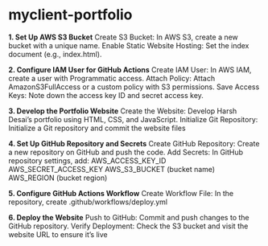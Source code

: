 # myclient-portfolio

**1. Set Up AWS S3 Bucket**
Create S3 Bucket: In AWS S3, create a new bucket with a unique name.
Enable Static Website Hosting: Set the index document (e.g., index.html).

**2. Configure IAM User for GitHub Actions**
Create IAM User: In AWS IAM, create a user with Programmatic access.
Attach Policy: Attach AmazonS3FullAccess or a custom policy with S3 permissions.
Save Access Keys: Note down the access key ID and secret access key.

**3. Develop the Portfolio Website**
Create the Website: Develop Harsh Desai’s portfolio using HTML, CSS, and JavaScript.
Initialize Git Repository: Initialize a Git repository and commit the website files

**4. Set Up GitHub Repository and Secrets**
Create GitHub Repository: Create a new repository on GitHub and push the code.
Add Secrets: In GitHub repository settings, add:
AWS_ACCESS_KEY_ID
AWS_SECRET_ACCESS_KEY
AWS_S3_BUCKET (bucket name)
AWS_REGION (bucket region)

**5. Configure GitHub Actions Workflow**
Create Workflow File: In the repository, create .github/workflows/deploy.yml

**6. Deploy the Website**
Push to GitHub: Commit and push changes to the GitHub repository.
Verify Deployment: Check the S3 bucket and visit the website URL to ensure it’s live
